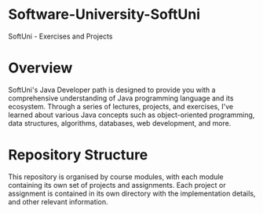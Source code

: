 # Software-University-SoftUni
SoftUni - Exercises and Projects

# Overview
SoftUni's Java Developer path is designed to provide you with a comprehensive understanding of Java programming language and its ecosystem. Through a series of lectures, projects, and exercises, I've learned about various Java concepts such as object-oriented programming, data structures, algorithms, databases, web development, and more.

# Repository Structure
This repository is organised by course modules, with each module containing its own set of projects and assignments. Each project or assignment is contained in its own directory with the implementation details, and other relevant information.

